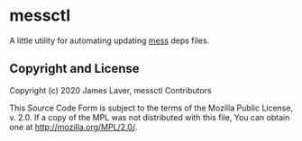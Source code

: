 # messctl

A little utility for automating updating
[mess](https://github.com/bonfire-networks/mess) deps files.

## Copyright and License

Copyright (c) 2020 James Laver, messctl Contributors

This Source Code Form is subject to the terms of the Mozilla Public
License, v. 2.0. If a copy of the MPL was not distributed with this
file, You can obtain one at http://mozilla.org/MPL/2.0/.

